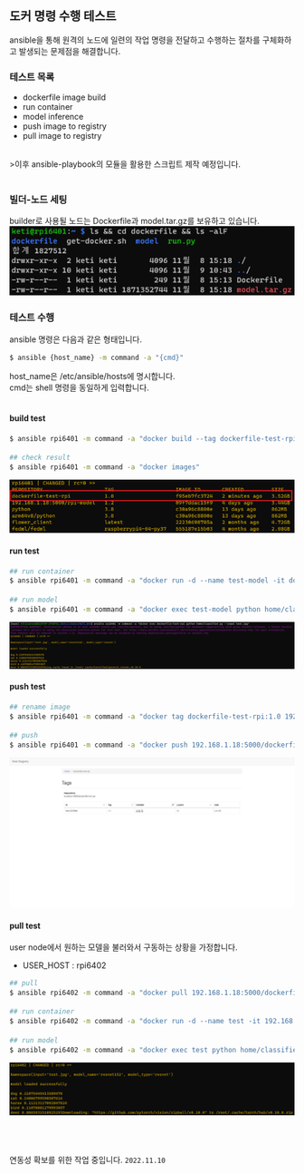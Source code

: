 ## 도커 명령 수행 테스트
ansible을 통해 원격의 노드에 일련의 작업 명령을 전달하고 수행하는 절차를 구체화하고 발생되는 문제점을 해결합니다.<br>

### 테스트 목록
- dockerfile image build
- run container
- model inference
- push image to registry
- pull image to registry
<br>
>이후 ansible-playbook의 모듈을 활용한 스크립트 제작 예정입니다.<br>
<Br>

### 빌더-노드 세팅
builder로 사용될 노드는 Dockerfile과 model.tar.gz를 보유하고 있습니다.<br>
![](./img4doc/builder.png)

### 테스트 수행
ansible 명령은 다음과 같은 형태입니다.
```bash
$ ansible {host_name} -m command -a "{cmd}"
```
host_name은 /etc/ansible/hosts에 명시합니다.<br>
cmd는 shell 명령을 동일하게 입력합니다.<br>
<br>

#### build test
```bash
$ ansible rpi6401 -m command -a "docker build --tag dockerfile-test-rpi:1.0 dockerfile/"

## check result
$ ansible rpi6401 -m command -a "docker images"
```
![](./img4doc/img-build.png)

#### run test
```bash
## run container
$ ansible rpi6401 -m command -a "docker run -d --name test-model -it dockerfile-test-rpi:1.0"

## run model
$ ansible rpi6401 -m command -a "docker exec test-model python home/classifier.py"
```
![](./img4doc/run-model.png)

#### push test
```bash
## rename image
$ ansible rpi6401 -m command -a "docker tag dockerfile-test-rpi:1.0 192.168.1.18:5000/dockerfile-test-rpi:1.0"

## push
$ ansible rpi6401 -m command -a "docker push 192.168.1.18:5000/dockerfile-test-rpi:1.0"
```
![](./img4doc/push-list.png)

#### pull test
user node에서 원하는 모델을 불러와서 구동하는 상황을 가정합니다.<br>
- USER_HOST : rpi6402
```bash
## pull
$ ansible rpi6402 -m command -a "docker pull 192.168.1.18:5000/dockerfile-test-rpi:1.0"

## run container
$ ansible rpi6402 -m command -a "docker run -d --name test -it 192.168.1.18:5000/dockerfile-test-rpi:1.0"

## run model
$ ansible rpi6402 -m command -a "docker exec test python home/classifier.py"
```
![](./img4doc/user-run.png)

<br><br><br>
연동성 확보를 위한 작업 중입니다. ```2022.11.10```
